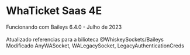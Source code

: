 # WhaTicket Saas 4E</br>
Funcionando com Baileys 6.4.0 - Julho de 2023 </br>
</br> Atualizado referencias para a bilioteca @WhiskeySockets/Baileys</br>
Modificado AnyWASocket, WALegacySocket, LegacyAuthenticationCreds</br>
</br>

